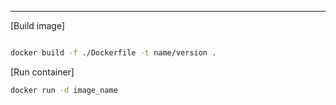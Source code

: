 ---

[Build image]

```bash

docker build -f ./Dockerfile -t name/version .

```

[Run container]

```bash
docker run -d image_name
```
